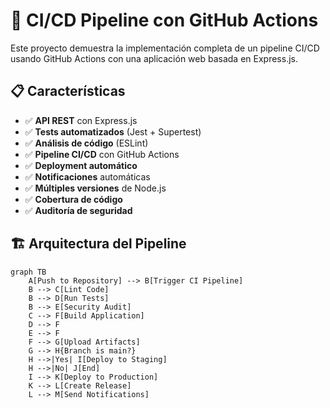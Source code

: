 # 🚀 CI/CD Pipeline con GitHub Actions

Este proyecto demuestra la implementación completa de un pipeline CI/CD usando GitHub Actions con una aplicación web basada en Express.js.

## 📋 Características

- ✅ **API REST** con Express.js
- ✅ **Tests automatizados** (Jest + Supertest)
- ✅ **Análisis de código** (ESLint)
- ✅ **Pipeline CI/CD** con GitHub Actions
- ✅ **Deployment automático**
- ✅ **Notificaciones** automáticas
- ✅ **Múltiples versiones** de Node.js
- ✅ **Cobertura de código**
- ✅ **Auditoría de seguridad**

## 🏗️ Arquitectura del Pipeline

```mermaid
graph TB
    A[Push to Repository] --> B[Trigger CI Pipeline]
    B --> C[Lint Code]
    B --> D[Run Tests]
    B --> E[Security Audit]
    C --> F[Build Application]
    D --> F
    E --> F
    F --> G[Upload Artifacts]
    G --> H{Branch is main?}
    H -->|Yes| I[Deploy to Staging]
    H -->|No| J[End]
    I --> K[Deploy to Production]
    K --> L[Create Release]
    L --> M[Send Notifications]